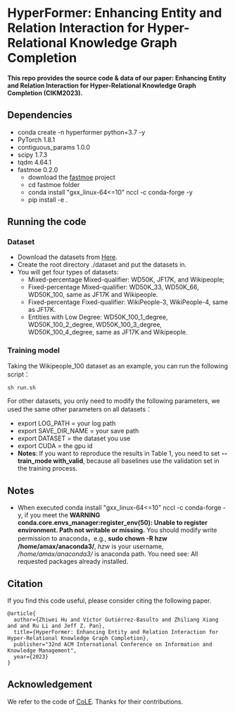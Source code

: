 # HyperFormer: Enhancing Entity and Relation Interaction for Hyper-Relational Knowledge Graph Completion
#### This repo provides the source code & data of our paper: Enhancing Entity and Relation Interaction for Hyper-Relational Knowledge Graph Completion (CIKM2023).
## Dependencies
* conda create -n hyperformer python=3.7 -y
* PyTorch 1.8.1
* contiguous_params 1.0.0
* scipy 1.7.3
* tqdm 4.64.1
* fastmoe 0.2.0
  * download the [fastmoe](https://github.com/laekov/fastmoe) project
  * cd fastmoe folder
  * conda install "gxx_linux-64<=10" nccl -c conda-forge -y 
  * pip install -e .
## Running the code
### Dataset
* Download the datasets from [Here](https://drive.google.com/drive/folders/1FBopRFRe7NS75w3NvzKTW_QyqvgKRyqC?usp=drive_link).
* Create the root directory ./dataset and put the datasets in.
* You will get four types of datasets:
  * Mixed-percentage Mixed-qualifier: WD50K, JF17K, and Wikipeople;
  * Fixed-percentage Mixed-qualifier: WD50K_33, WD50K_66, WD50K_100, same as JF17K and Wikipeople.
  * Fixed-percentage Fixed-qualifier: WikiPeople-3, WikiPeople-4, same as JF17K.
  * Entities with Low Degree: WD50K_100_1_degree, WD50K_100_2_degree, WD50K_100_3_degree, WD50K_100_4_degree, same as JF17K and Wikipeople.

### Training model
Taking the Wikipeople_100 dataset as an example, you can run the following script：
```python
sh run.sh
```
For other datasets, you only need to modify the following parameters, we used the same other parameters on all datasets：
* export LOG_PATH = your log path
* export SAVE_DIR_NAME = your save path
* export DATASET = the dataset you use
* export CUDA = the gpu id
* **Notes**: If you want to reproduce the results in Table 1, you need to set **--train_mode with_valid**, because all baselines use the validation set in the training process.

## Notes
* When executed conda install "gxx_linux-64<=10" nccl -c conda-forge -y, if you meet the **WARNING conda.core.envs_manager:register_env(50): Unable to register environment. Path not writable or missing.** You should modify write permission to anaconda，e.g., **sudo chown -R hzw /home/amax/anaconda3/**, *hzw* is your username, */home/amax/anaconda3/* is anaconda path. You need see: All requested packages already installed.

## Citation
If you find this code useful, please consider citing the following paper.
```
@article{
  author={Zhiwei Hu and Víctor Gutiérrez-Basulto and Zhiliang Xiang and and Ru Li and Jeff Z. Pan},
  title={HyperFormer: Enhancing Entity and Relation Interaction for Hyper-Relational Knowledge Graph Completion},
  publisher="32nd ACM International Conference on Information and Knowledge Management",
  year={2023}
}
```

## Acknowledgement
We refer to the code of [CoLE](https://github.com/nju-websoft/CoLE). Thanks for their contributions.

